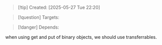 
>[!tip] Created: [2025-05-27 Tue 22:20]

>[!question] Targets: 

>[!danger] Depends: 

when using get and put of binary objects, we should use transferrables.